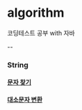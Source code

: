 # algorithm
코딩테스트 공부 with 자바

--

### String
#### [문자 찾기](https://github.com/OhHaneol/algorithm/blob/main/String/%EB%AC%B8%EC%9E%90%20%EC%B0%BE%EA%B8%B0)
#### [대소문자 변환](https://github.com/OhHaneol/algorithm/blob/main/String/%EB%8C%80%EC%86%8C%EB%AC%B8%EC%9E%90%20%EB%B3%80%ED%99%98)


#### []()
